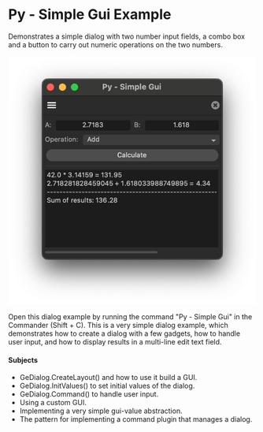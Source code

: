 # Py - Simple Gui Example

Demonstrates a simple dialog with two number input fields, a combo box and a button to
carry out numeric operations on the two numbers.

![](preview.png)

Open this dialog example by running the command "Py - Simple Gui" in the Commander (Shift + C). This
is a very simple dialog example, which demonstrates how to create a dialog with a few gadgets, how 
to handle user input, and how to display results in a multi-line edit text field.

#### Subjects

- GeDialog.CreateLayout() and how to use it build a GUI.
- GeDialog.InitValues() to set initial values of the dialog.
- GeDialog.Command() to handle user input.
- Using a custom GUI.
- Implementing a very simple gui-value abstraction.
- The pattern for implementing a command plugin that manages a dialog.
